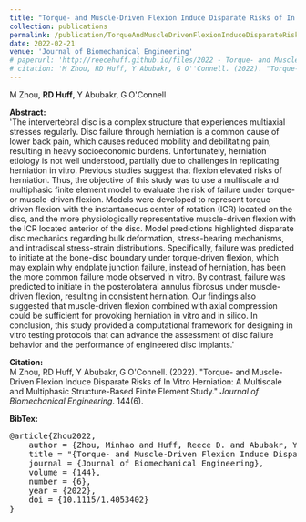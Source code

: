 ```yaml
---
title: "Torque- and Muscle-Driven Flexion Induce Disparate Risks of In Vitro Herniation: A Multiscale and Multiphasic Structure-Based Finite Element Study"
collection: publications
permalink: /publication/TorqueAndMuscleDrivenFlexionInduceDisparateRiskOfInVitroHerniation
date: 2022-02-21
venue: 'Journal of Biomechanical Engineering'
# paperurl: 'http://reecehuff.github.io/files/2022 - Torque- and Muscle-Driven Flexion Induce Disparate Risk of In Vitro Herniation.pdf'
# citation: 'M Zhou, RD Huff, Y Abubakr, G O''Connell. (2022). "Torque- and Muscle-Driven Flexion Induce Disparate Risks of In Vitro Herniation: A Multiscale and Multiphasic Structure-Based Finite Element Study." <i>Journal of Biomechanical Engineering</i>. 144(6).'
---
```

M Zhou, **RD Huff**, Y Abubakr, G O'Connell

**Abstract:**  
'The intervertebral disc is a complex structure that experiences multiaxial stresses regularly. Disc failure through herniation is a common cause of lower back pain, which causes reduced mobility and debilitating pain, resulting in heavy socioeconomic burdens. Unfortunately, herniation etiology is not well understood, partially due to challenges in replicating herniation in vitro. Previous studies suggest that flexion elevated risks of herniation. Thus, the objective of this study was to use a multiscale and multiphasic finite element model to evaluate the risk of failure under torque- or muscle-driven flexion. Models were developed to represent torque-driven flexion with the instantaneous center of rotation (ICR) located on the disc, and the more physiologically representative muscle-driven flexion with the ICR located anterior of the disc. Model predictions highlighted disparate disc mechanics regarding bulk deformation, stress-bearing mechanisms, and intradiscal stress-strain distributions. Specifically, failure was predicted to initiate at the bone-disc boundary under torque-driven flexion, which may explain why endplate junction failure, instead of herniation, has been the more common failure mode observed in vitro. By contrast, failure was predicted to initiate in the posterolateral annulus fibrosus under muscle-driven flexion, resulting in consistent herniation. Our findings also suggested that muscle-driven flexion combined with axial compression could be sufficient for provoking herniation in vitro and in silico. In conclusion, this study provided a computational framework for designing in vitro testing protocols that can advance the assessment of disc failure behavior and the performance of engineered disc implants.'

**Citation:**  
M Zhou, RD Huff, Y Abubakr, G O'Connell. (2022). "Torque- and Muscle-Driven Flexion Induce Disparate Risks of In Vitro Herniation: A Multiscale and Multiphasic Structure-Based Finite Element Study." <i>Journal of Biomechanical Engineering</i>. 144(6).

**BibTex:**
<pre>
@article{Zhou2022,  
    author = {Zhou, Minhao and Huff, Reece D. and Abubakr, Yousuf and O'Connell, Grace D.},
    title = "{Torque- and Muscle-Driven Flexion Induce Disparate Risks of In Vitro Herniation: A Multiscale and Multiphasic Structure-Based Finite Element Study}",  
    journal = {Journal of Biomechanical Engineering},  
    volume = {144},  
    number = {6},  
    year = {2022},  
    doi = {10.1115/1.4053402}  
}
</pre>
